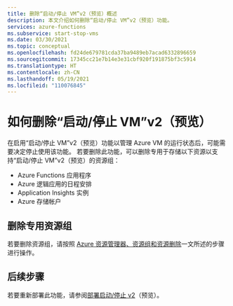 ```yaml
---
title: 删除“启动/停止 VM”v2（预览）概述
description: 本文介绍如何删除“启动/停止 VM”v2（预览）功能。
services: azure-functions
ms.subservice: start-stop-vms
ms.date: 03/30/2021
ms.topic: conceptual
ms.openlocfilehash: fd24de679781cda37ba9489eb7acad6332896659
ms.sourcegitcommit: 17345cc21e7b14e3e31cbf920f191875bf3c5914
ms.translationtype: HT
ms.contentlocale: zh-CN
ms.lasthandoff: 05/19/2021
ms.locfileid: "110076845"
---
```

# <a name="how-to-remove-startstop-vms-v2-preview"></a>如何删除“启动/停止 VM”v2（预览）

在启用“启动/停止 VM”v2（预览）功能以管理 Azure VM 的运行状态后，可能需要决定停止使用该功能。 若要删除此功能，可以删除专用于存储以下资源以支持“启动/停止 VM”v2（预览）的资源组：

- Azure Functions 应用程序
- Azure 逻辑应用的日程安排
- Application Insights 实例
- Azure 存储帐户

## <a name="delete-the-dedicated-resource-group"></a>删除专用资源组

若要删除资源组，请按照 [Azure 资源管理器、资源组和资源删除](../../azure-resource-manager/management/delete-resource-group.md)一文所述的步骤进行操作。

## <a name="next-steps"></a>后续步骤

若要重新部署此功能，请参阅[部署启动/停止 v2](deploy.md)（预览）。